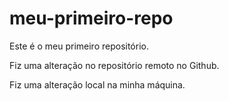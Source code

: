 # meu-primeiro-repo
Este é o meu primeiro repositório.

Fiz uma alteração no repositório remoto no Github.

Fiz uma alteração local na minha máquina.
